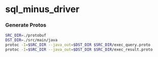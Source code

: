 # sql_minus_driver


### Generate Protos

```bash
SRC_DIR=./protobuf
DST_DIR=./src/main/java
protoc -I=$SRC_DIR --java_out=$DST_DIR $SRC_DIR/exec_query.proto
protoc -I=$SRC_DIR --java_out=$DST_DIR $SRC_DIR/exec_result.proto
```